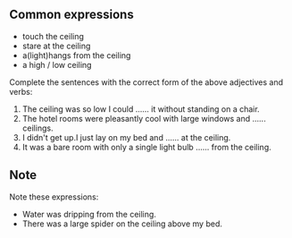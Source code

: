 ## Common expressions

- touch the ceiling
- stare at the ceiling
- a(light)hangs from the ceiling
- a high / low ceiling

Complete the sentences with the correct form of the above adjectives and verbs:

1. The ceiling was so low I could ...... it without standing on a chair.
2. The hotel rooms were pleasantly cool with large windows and ...... ceilings.
3. I didn't get up.I just lay on my bed and ...... at the ceiling.
4. It was a bare room with only a single light bulb ...... from the ceiling.

## Note

Note these expressions:

- Water was dripping from the ceiling.
- There was a large spider on the ceiling above my bed.
